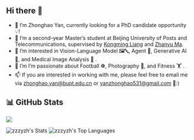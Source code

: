 ## Hi there 👋

<!-- **zzzyzh/zzzyzh** is a ✨ _special_ ✨ repository because its `README.md` (this file) appears on your GitHub profile. -->

<!-- Here are some ideas to get you started: -->

- 🔭 I’m Zhonghao Yan, currently looking for a PhD candidate opportunity 💡!
- 🏫 I’m a second-year Master’s student at Beijing University of Posts and Telecommunications, supervised by [Kongming Liang](https://griffinliang.github.io/) and [Zhanyu Ma](https://zhanyuma.cn/).
- 👀 I’m interested in Vision-Language Model 🖼️🔤, Agent 🤖, Generative AI 🎨, and Medical Image Analysis 🩻 .
- 🌱 I’m I’m passionate about Football ⚽, Photography 📸, and Fitness 🏋️ .
- 📫 If you are interested in working with me, please feel free to email me via [zhonghao.yan@bupt.edu.cn](mailto:zhonghao.yan@bupt.edu.cn) or [yanzhonghao531@gmail.com](mailto:yanzhonghao531@gmail.com) 📩:)

## 📊 GitHub Stats 
![](https://api.visitorbadge.io/api/VisitorHit?user=zzzyzh&repo=zzzyzh&countColor=%57068c)

![zzzyzh's Stats](https://github-readme-stats.vercel.app/api?username=zzzyzh&theme=default&show_icons=true&hide_border=true&count_private=true)
![zzzyzh's Top Languages](https://github-readme-stats.vercel.app/api/top-langs/?username=zzzyzh&theme=default&show_icons=true&hide_border=true&layout=compact&card_width=350)
<!-- ![zzzyzh's Streak](https://github-readme-streak-stats.herokuapp.com/?user=zzzyzh&theme=default&hide_border=true) -->
